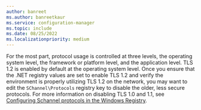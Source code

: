 ```yaml
---
author: banreet
ms.author: banreetkaur
ms.service: configuration-manager
ms.topic: include
ms.date: 08/25/2022
ms.localizationpriority: medium
---
```


<!--## Enable Transport layer security (TLS) 1.2 protocol as a security provider Note: the heading in in the 2 articles (enable-tls-1-2-client & enable-tls-1-2-server) to better facilitate linking. -->

For the most part, protocol usage is controlled at three levels, the operating system level, the framework or platform level, and the application level. TLS 1.2 is enabled by default at the operating system level. Once you ensure that the .NET registry values are set to enable TLS 1.2 and verify the environment is properly utilizing TLS 1.2 on the network, you may want to edit the `SChannel\Protocols` registry key to disable the older, less secure protocols. For more information on disabling TLS 1.0 and 1.1, see [Configuring Schannel protocols in the Windows Registry](/dotnet/framework/network-programming/tls#configuring-schannel-protocols-in-the-windows-registry).
